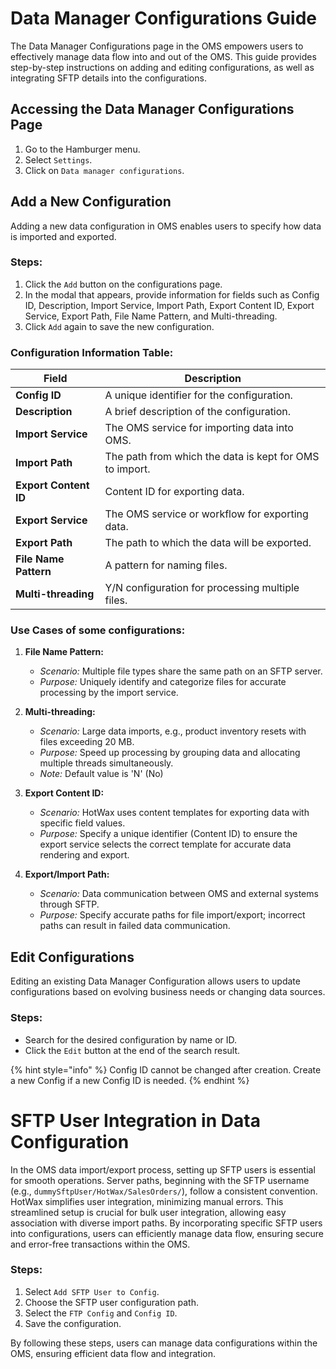 # Data Manager Configurations Guide

The Data Manager Configurations page in the OMS empowers users to effectively manage data flow into and out of the OMS. This guide provides step-by-step instructions on adding and editing configurations, as well as integrating SFTP details into the configurations.

## Accessing the Data Manager Configurations Page

1. Go to the Hamburger menu.
2. Select `Settings`.
3. Click on `Data manager configurations`.

## Add a New Configuration

Adding a new data configuration in OMS enables users to specify how data is imported and exported.

### Steps:

1. Click the `Add` button on the configurations page.
2. In the modal that appears, provide information for fields such as Config ID, Description, Import Service, Import Path, Export Content ID, Export Service, Export Path, File Name Pattern, and Multi-threading.
3. Click `Add` again to save the new configuration.

### Configuration Information Table:

| Field               | Description                                         |
|---------------------|-----------------------------------------------------|
| **Config ID**       | A unique identifier for the configuration.           |
| **Description**     | A brief description of the configuration.            |
| **Import Service**  | The OMS service for importing data into OMS.         |
| **Import Path**     | The path from which the data is kept for OMS to import.|
| **Export Content ID**| Content ID for exporting data.                       | 
| **Export Service**  | The OMS service or workflow for exporting data.      |
| **Export Path**     | The path to which the data will be exported.         |
| **File Name Pattern**| A pattern for naming files.                          |
| **Multi-threading** | Y/N configuration for processing multiple files.    |

### Use Cases of some configurations:

1. **File Name Pattern:**
   - *Scenario:* Multiple file types share the same path on an SFTP server.
   - *Purpose:* Uniquely identify and categorize files for accurate processing by the import service.

2. **Multi-threading:**
   - *Scenario:* Large data imports, e.g., product inventory resets with files exceeding 20 MB.
   - *Purpose:* Speed up processing by grouping data and allocating multiple threads simultaneously.
   - *Note:* Default value is 'N' (No)

3. **Export Content ID:**
   - *Scenario:* HotWax uses content templates for exporting data with specific field values.
   - *Purpose:* Specify a unique identifier (Content ID) to ensure the export service selects the correct template for accurate data rendering and export.

4. **Export/Import Path:**
   - *Scenario:* Data communication between OMS and external systems through SFTP.
   - *Purpose:* Specify accurate paths for file import/export; incorrect paths can result in failed data communication.


## Edit Configurations

Editing an existing Data Manager Configuration allows users to update configurations based on evolving business needs or changing data sources.

### Steps:

- Search for the desired configuration by name or ID.
- Click the `Edit` button at the end of the search result.

{% hint style="info" %}
Config ID cannot be changed after creation. Create a new Config if a new Config ID is needed.
{% endhint %}

# SFTP User Integration in Data Configuration

In the OMS data import/export process, setting up SFTP users is essential for smooth operations. Server paths, beginning with the SFTP username (e.g., `dummySftpUser/HotWax/SalesOrders/`), follow a consistent convention. HotWax simplifies user integration, minimizing manual errors. This streamlined setup is crucial for bulk user integration, allowing easy association with diverse import paths. By incorporating specific SFTP users into configurations, users can efficiently manage data flow, ensuring secure and error-free transactions within the OMS.

### Steps:

1. Select `Add SFTP User to Config`.
2. Choose the SFTP user configuration path.
3. Select the `FTP Config` and `Config ID`.
4. Save the configuration.

By following these steps, users can manage data configurations within the OMS, ensuring efficient data flow and integration.
